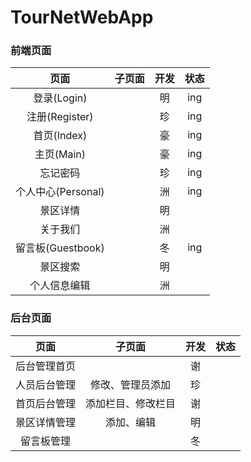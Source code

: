 # TourNetWebApp
### 前端页面
| 页面 | 子页面 | 开发 | 状态 |
| :-: | :-: | :-: | :-: |
| 登录(Login) |  | 明 | ing |
| 注册(Register) |  | 珍 | ing |
| 首页(Index) |  | 豪 | ing |
| 主页(Main) |  | 豪 | ing |
| 忘记密码 |  | 珍 | ing |
| 个人中心(Personal) |  | 洲 | ing |
| 景区详情 |  | 明 |  |
| 关于我们 |  | 洲 |  |
| 留言板(Guestbook) |  | 冬 | ing |
| 景区搜索 |  | 明 |  |
| 个人信息编辑 |  | 洲 |  |
### 后台页面
| 页面 | 子页面 | 开发 | 状态 |
| :-: | :-: | :-: | :-: |
| 后台管理首页 |  | 谢 |  |
| 人员后台管理 | 修改、管理员添加 | 珍 |  |
| 首页后台管理 | 添加栏目、修改栏目 | 谢 |  |
| 景区详情管理 | 添加、编辑 | 明 |  |
| 留言板管理 |  | 冬 |  |
